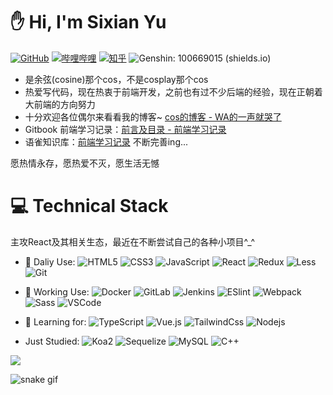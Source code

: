 # ✋ Hi, I'm Sixian Yu

[![GitHub](https://img.shields.io/badge/dynamic/json?color=blue&label=Github&query=%24.data.totalSubs&url=https%3A%2F%2Fapi.spencerwoo.com%2Fsubstats%2F%3Fsource%3Dgithub%26queryKey%3Dyusixian)](https://github.com/yusixian) [![哔哩哔哩](https://img.shields.io/badge/dynamic/json?url=https%3A%2F%2Fapi.swo.moe%2Fstats%2Fbilibili%2F10730895&query=count&color=282c34&label=%E5%93%94%E5%93%A9%E5%93%94%E5%93%A9&labelColor=FE7398&logo=data%3Aimage%2Fpng%3Bbase64%2CiVBORw0KGgoAAAANSUhEUgAAAGAAAABgCAYAAADimHc4AAAD7ElEQVR4nO2dW9WrMBCFK6ESkFAJSKiESqgEHCABCZWAhEpAAhL2ecik5dDc%2FpXLBDLfWnlqy0xmJ5BMQnq5CIIgCIIgCIIgCIIgCEIBAHQAemYfrgCunD6wAKAHsEKxALgx+bCQD8%2FS9tmgVqeDr1lLigDgZvDhXso+K9TyTBQRwRJ8AHjntl0Flh5QRAQK%2FmKxPeayWx2OXpBNBKiHvi34b7T2MC4pAvW6twR%2FRwkRKPizBN8CgEcuESj4Lwm+BwBjahEk+H8EwJRKhOaCDzW8e1JLfkUUH1NgmR3XmHffHR1l+72BSs8d7w8U+JDAnZERQMcV+CtUi7dNqFqibB4J7vtrq7xKCuAasbTMXCL4T+5aVk6+2xHUrWdhruAR6HIJcOeu2UHI8zyAe2ytWfEdWz9PVvQ8YAmIQ5dDAB9LFsMVAv8oMO2zAGrC5WNIarRiAuKR9jYEd9pY08aa6uUzIHGRdkgKd8pY0yc1WjEBAqypDYoAG0QAZkQAZkQAZkQAZk4vANQenjsSzS3I%2FwcSbXU5jQBUkRtdf4Rar90v8kSv3+I3ffCCSpk8I%2Fw+lgDkdI%2Fv2rEp2CaiWm1AsDQLlDAD+dlFXLMeAaCSeLZdaSFE5VUQNot38cKuEeBgAsSuG0flVZBmEanbXfNQAsS0fgBYIn2fIu3%2FBBMHEyBmDXlFfA8IzeHb+Ems4WAChKykrVA9ZfsQTL57jXzRg4A5wC%2FA8N4ADiZAZwm2XjW75Qh2KOTfA0p4kygPw28OJcCVgn3nDnYo2EwEYRgGH0qAMyICMCMCMCMCMCMCMCMCMCMCfP3qwHDOQ4AAUekTk8FaBRihJnZdYbvtCGC7LvmkM63GjVDINPFrQgCq5ETXfmMzI90FXzPvfqt7x4rEu%2FZaEcCUxFvgz2zO+BUn6UkoaEEAsptiMSX5e8FoRYCN7cVgb4Vq7U%2FH50Pq4JNP7Qiw8UFnJwcK+tXy+Wj6PLEvPgHSHv5UgwA1IQIwwyFAyLJin9RoxYgAzAQIkPwNmf26busC+OIx5TDqo5nDT+F%2FSS%2F9CYzwb+No49zNy2evkYv0LywGGAXUvp6eSneycqOic0w20k7CNgKE7jJunSGLACTCxF27ylmQc98T5MQUH49swd+I0HPXslLKnT0N+wnkrTKi9JZL%2FL9i1SorMmdeQ4TQQ7OFMxIMzGD45w8nUL1im7efENZLJpgPSw0pfz0cdt4U3230Td%2FTvx2R6d2FrHhEWLkq5PELOMsRPHCPnAZGv1xJteL7jbJiaW3sB2nDvPC%2FosSYvjRQz4cJ6n7KO3rYQL7M+L6nVtfDVRAEQRAEQRAEQRAEIZ5%2FSAXmdfXaoQsAAAAASUVORK5CYII%3D&suffix=+%E5%85%B3%E6%B3%A8&cacheSeconds=3600)](https://space.bilibili.com/10730895) [![知乎](https://img.shields.io/badge/dynamic/json?url=https%3A%2F%2Fapi.swo.moe%2Fstats%2Fzhihu%2Fqi-jiu-en&query=count&color=282c34&label=%E7%9F%A5%E4%B9%8E&labelColor=0084ff&logo=zhihu&logoColor=ffffff&suffix=+%E5%85%B3%E6%B3%A8&cacheSeconds=3600)](https://www.zhihu.com/people/qi-jiu-en) ![Genshin: 100669015 (shields.io)](https://img.shields.io/badge/Genshin-100669015-blue) 

- 是余弦(cosine)那个cos，不是cosplay那个cos
- 热爱写代码，现在热衷于前端开发，之前也有过不少后端的经验，现在正朝着大前端的方向努力
- 十分欢迎各位偶尔来看看我的博客~ [cos的博客 - WA的一声就哭了](https://ysx.cosine.ren/)
- Gitbook 前端学习记录：[前言及目录 - 前端学习记录](https://book.cosine.ren/)
- 语雀知识库：[前端学习记录](https://www.yuque.com/u22563621/abmcfv) 不断完善ing...

愿热情永存，愿热爱不灭，愿生活无憾

# 💻 Technical Stack
主攻React及其相关生态，最近在不断尝试自己的各种小项目^_^

- 🥇 Daliy Use: 
![HTML5](https://img.shields.io/badge/-HTML5-E34F26?style=flat-square&logo=html5&logoColor=white) 
![CSS3](https://img.shields.io/badge/-CSS3-1572B6?style=flat-square&logo=css3) 
![JavaScript](https://img.shields.io/badge/-JavaScript-%23F7DF1C?style=flat-square&logo=javascript&logoColor=000&labelColor=%23f7df1e&color=%23f7df1e)
![React](https://img.shields.io/badge/-React-black?style=flat-square&logo=react) 
![Redux](https://img.shields.io/badge/-Redux-%23764abc?style=flat-square&logo=redux)
![Less](https://img.shields.io/badge/-Less-%231d365d?style=flat-square&logo=less&logoColor=fff)
![Git](https://img.shields.io/badge/-Git-black?style=flat-square&logo=git) 

- 🥈 Working Use: 
![Docker](https://img.shields.io/badge/-Docker-black?style=flat-square&logo=docker) 
![GitLab](https://img.shields.io/badge/-GitLab-FCA121?style=flat-square&logo=gitlab) 
![Jenkins](https://img.shields.io/badge/-Jenkins-black?style=flat-square&logo=Jenkins)
![ESlint](https://img.shields.io/badge/-ESLint-%234B32C3?style=flat-square&logo=eslint)
![Webpack](https://img.shields.io/badge/-Webpack-%232C3A42?style=flat-square&logo=webpack)
![Sass](https://img.shields.io/badge/-Sass-%23CC6699?style=flat-square&logo=sass&logoColor=ffffff)
![VSCode](https://img.shields.io/badge/VSCode-blue?style=flat-square&logo=visual-studio-code)

- 🥉 Learning for: 
![TypeScript](https://img.shields.io/badge/-TypeScript-007ACC?style=flat-square&logo=typescript&logoColor=fff)
![Vue.js](https://img.shields.io/badge/-Vue.js-%232c3e50?style=flat-square&logo=vuedotjs)
![TailwindCss](https://img.shields.io/badge/-TailwindCss-%231a202c?style=flat-square&logo=tailwind-css)
![Nodejs](https://img.shields.io/badge/-Nodejs-black?style=flat-square&logo=Node.js) 

-  Just Studied:
![Koa2](https://img.shields.io/badge/-Koa2-%23764abc?style=flat-square)
![Sequelize](https://img.shields.io/badge/-Sequelize-%23fff?style=flat-square&logo=sequelize)
![MySQL](https://img.shields.io/badge/-MySQL-black?style=flat-square&logo=mysql)
![C++](https://img.shields.io/badge/-C++-00599C?style=flat-square&logo=c)


<a href="https://github.com/yusixian">
  <img align="center" src="https://github-readme-stats.vercel.app/api?username=yusixian&count_private=true&theme=dark&show_icons=true" />
</a>

![snake gif](https://github.com/yusixian/yusixian/blob/output/github-contribution-grid-snake.gif)
